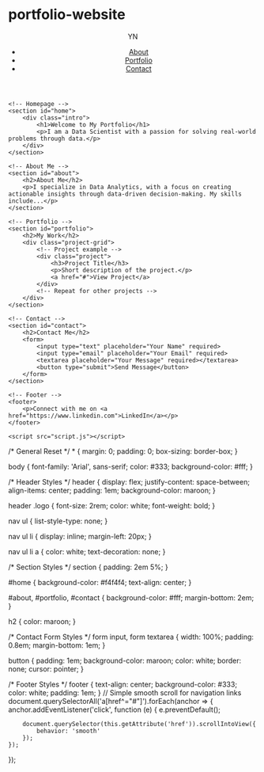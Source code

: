 # portfolio-website
<!DOCTYPE html>
<html lang="en">
<head>
    <meta charset="UTF-8">
    <meta name="viewport" content="width=device-width, initial-scale=1.0">
    <title>Your Name - Data Scientist</title>
    <link rel="stylesheet" href="style.css">
</head>
<body>
    <!-- Header -->
    <header>
        <div class="logo">YN</div> <!-- Initials logo -->
        <nav>
            <ul>
                <li><a href="#about">About</a></li>
                <li><a href="#portfolio">Portfolio</a></li>
                <li><a href="#contact">Contact</a></li>
            </ul>
        </nav>
    </header>

    <!-- Homepage -->
    <section id="home">
        <div class="intro">
            <h1>Welcome to My Portfolio</h1>
            <p>I am a Data Scientist with a passion for solving real-world problems through data.</p>
        </div>
    </section>

    <!-- About Me -->
    <section id="about">
        <h2>About Me</h2>
        <p>I specialize in Data Analytics, with a focus on creating actionable insights through data-driven decision-making. My skills include...</p>
    </section>

    <!-- Portfolio -->
    <section id="portfolio">
        <h2>My Work</h2>
        <div class="project-grid">
            <!-- Project example -->
            <div class="project">
                <h3>Project Title</h3>
                <p>Short description of the project.</p>
                <a href="#">View Project</a>
            </div>
            <!-- Repeat for other projects -->
        </div>
    </section>

    <!-- Contact -->
    <section id="contact">
        <h2>Contact Me</h2>
        <form>
            <input type="text" placeholder="Your Name" required>
            <input type="email" placeholder="Your Email" required>
            <textarea placeholder="Your Message" required></textarea>
            <button type="submit">Send Message</button>
        </form>
    </section>

    <!-- Footer -->
    <footer>
        <p>Connect with me on <a href="https://www.linkedin.com">LinkedIn</a></p>
    </footer>

    <script src="script.js"></script>
</body>
</html> 
/* General Reset */
* {
    margin: 0;
    padding: 0;
    box-sizing: border-box;
}

body {
    font-family: 'Arial', sans-serif;
    color: #333;
    background-color: #fff;
}

/* Header Styles */
header {
    display: flex;
    justify-content: space-between;
    align-items: center;
    padding: 1em;
    background-color: maroon;
}

header .logo {
    font-size: 2rem;
    color: white;
    font-weight: bold;
}

nav ul {
    list-style-type: none;
}

nav ul li {
    display: inline;
    margin-left: 20px;
}

nav ul li a {
    color: white;
    text-decoration: none;
}

/* Section Styles */
section {
    padding: 2em 5%;
}

#home {
    background-color: #f4f4f4;
    text-align: center;
}

#about, #portfolio, #contact {
    background-color: #fff;
    margin-bottom: 2em;
}

h2 {
    color: maroon;
}

/* Contact Form Styles */
form input, form textarea {
    width: 100%;
    padding: 0.8em;
    margin-bottom: 1em;
}

button {
    padding: 1em;
    background-color: maroon;
    color: white;
    border: none;
    cursor: pointer;
}

/* Footer Styles */
footer {
    text-align: center;
    background-color: #333;
    color: white;
    padding: 1em;
}
// Simple smooth scroll for navigation links
document.querySelectorAll('a[href^="#"]').forEach(anchor => {
    anchor.addEventListener('click', function (e) {
        e.preventDefault();

        document.querySelector(this.getAttribute('href')).scrollIntoView({
            behavior: 'smooth'
        });
    });
});
